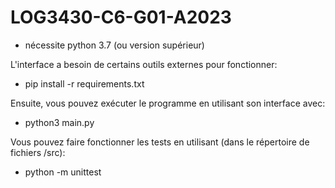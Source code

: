 # LOG3430-C6-G01-A2023

- nécessite python 3.7 (ou version supérieur)

L'interface a besoin de certains outils externes pour fonctionner:
- pip install -r requirements.txt

Ensuite, vous pouvez exécuter le programme en utilisant son interface avec:
- python3 main.py

Vous pouvez faire fonctionner les tests en utilisant (dans le répertoire de fichiers /src):
- python -m unittest


